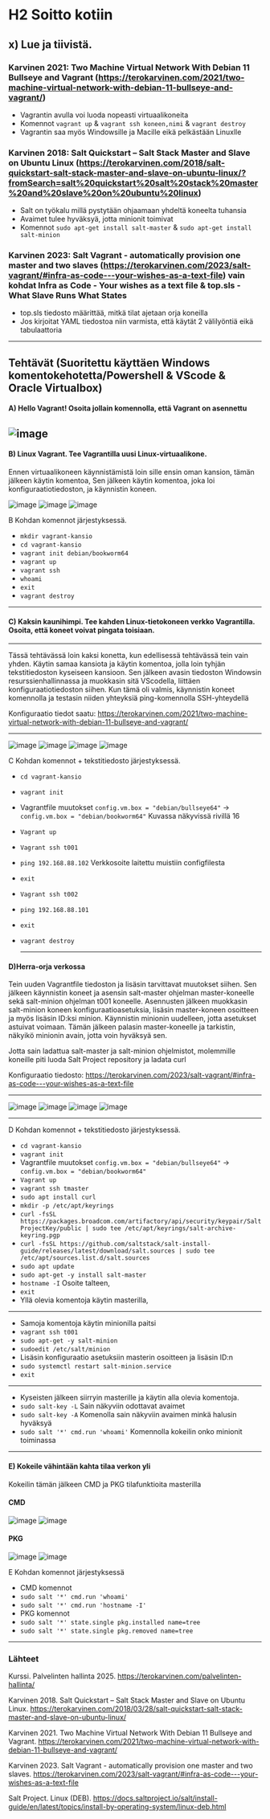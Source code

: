 # H2 Soitto kotiin

## x) Lue ja tiivistä.

### Karvinen 2021: Two Machine Virtual Network With Debian 11 Bullseye and Vagrant (https://terokarvinen.com/2021/two-machine-virtual-network-with-debian-11-bullseye-and-vagrant/)
- Vagrantin avulla voi luoda nopeasti virtuaalikoneita
- Komennot `vagrant up` & `vagrant ssh koneen,nimi` & `vagrant destroy`
- Vagrantin saa myös Windowsille ja Macille eikä pelkästään Linuxlle

### Karvinen 2018: Salt Quickstart – Salt Stack Master and Slave on Ubuntu Linux (https://terokarvinen.com/2018/salt-quickstart-salt-stack-master-and-slave-on-ubuntu-linux/?fromSearch=salt%20quickstart%20salt%20stack%20master%20and%20slave%20on%20ubuntu%20linux)
- Salt on työkalu millä pystytään ohjaamaan yhdeltä koneelta tuhansia
- Avaimet tulee hyväksyä, jotta minionit toimivat 
- Komennot `sudo apt-get install salt-master` & `sudo apt-get install salt-minion`


### Karvinen 2023: Salt Vagrant - automatically provision one master and two slaves  (https://terokarvinen.com/2023/salt-vagrant/#infra-as-code---your-wishes-as-a-text-file) vain kohdat Infra as Code - Your wishes as a text file & top.sls - What Slave Runs What States
- top.sls tiedosto määrittää, mitkä tilat ajetaan orja koneilla
- Jos kirjoitat YAML tiedostoa niin varmista, että käytät 2 välilyöntiä eikä tabulaattoria


------------------------------------------------------------------------------------------------------------

## Tehtävät (Suoritettu käyttäen Windows komentokehotetta/Powershell & VScode & Oracle Virtualbox)



#### A) Hello Vagrant! Osoita jollain komennolla, että Vagrant on asennettu
![image](https://github.com/user-attachments/assets/057d2dcd-d4d1-4660-a960-4cc16c790a11)
------------------------------------------------------------------------------------------------------------------------


#### B) Linux Vagrant. Tee Vagrantilla uusi Linux-virtuaalikone.

Ennen virtuaalikoneen käynnistämistä loin sille ensin oman kansion, tämän jälkeen käytin komentoa, Sen jälkeen käytin komentoa, joka loi konfiguraatiotiedoston, ja käynnistin koneen.

![image](https://github.com/user-attachments/assets/04ab6e4f-deb6-42c9-a770-8fb15ffe4c2e)
![image](https://github.com/user-attachments/assets/d100062f-9651-4534-b6c0-2e556197b223)
![image](https://github.com/user-attachments/assets/70fceeca-9080-4ac4-b420-06abe9536303)


B Kohdan komennot järjestyksessä.
- `mkdir vagrant-kansio`
- `cd vagrant-kansio`
- `vagrant init debian/bookworm64`
- `vagrant up`
- `vagrant ssh`
- `whoami`
- `exit`
- `vagrant destroy`

-------------------------------------------------------------------------------------------------------------------------

#### C) Kaksin kaunihimpi. Tee kahden Linux-tietokoneen verkko Vagrantilla. Osoita, että koneet voivat pingata toisiaan.

------------------------------------------------
Tässä tehtävässä loin kaksi konetta, kun edellisessä tehtävässä tein vain yhden. Käytin samaa kansiota ja käytin komentoa, jolla loin tyhjän tekstitiedoston kyseiseen kansioon. Sen jälkeen avasin tiedoston Windowsin resurssienhallinnassa ja muokkasin sitä VScodella, liittäen konfiguraatiotiedoston siihen. Kun tämä oli valmis, käynnistin koneet komennolla ja testasin niiden yhteyksiä ping-komennolla SSH-yhteydellä

Konfiguraatio tiedot saatu: https://terokarvinen.com/2021/two-machine-virtual-network-with-debian-11-bullseye-and-vagrant/


----------------------------------------------


![image](https://github.com/user-attachments/assets/027db832-e0fc-41f0-b4f1-5aa0af2567bc) ![image](https://github.com/user-attachments/assets/598312c6-6ab5-4e1c-9069-508e399185be)
![image](https://github.com/user-attachments/assets/e34198f8-3010-4bf4-abc5-6f6564899dad)
![image](https://github.com/user-attachments/assets/7463f174-af21-42be-bf3c-646d30dac8c9)



C Kohdan komennot + tekstitiedosto järjestyksessä.
- `cd vagrant-kansio`
- `vagrant init`
- Vagrantfile muutokset `config.vm.box = "debian/bullseye64"` -> `config.vm.box = "debian/bookworm64"` Kuvassa näkyvissä rivillä 16
- `Vagrant up`
- `Vagrant ssh t001`
- `ping 192.168.88.102` Verkkosoite laitettu muistiin configfilesta
- `exit`
- `Vagrant ssh t002`
- `ping 192.168.88.101`
- `exit`
- `vagrant destroy`

  --------------------------------------------------------------------------------------------------------------------------------------------
#### D)Herra-orja verkossa

Tein uuden Vagrantfile tiedoston ja lisäsin tarvittavat muutokset siihen. Sen jälkeen käynnistin koneet ja asensin salt-master ohjelman master-koneelle sekä salt-minion ohjelman t001 koneelle. Asennusten jälkeen muokkasin salt-minion koneen konfiguraatioasetuksia, lisäsin master-koneen osoitteen ja myös lisäsin ID:ksi minion. Käynnistin minionin uudelleen, jotta asetukset astuivat voimaan. Tämän jälkeen palasin master-koneelle ja tarkistin, näkyikö minionin avain, jotta voin hyväksyä sen.

Jotta sain ladattua salt-master ja salt-minion ohjelmistot, molemmille koneille piti luoda Salt Project repository ja ladata curl



Konfiguraatio tiedosto: https://terokarvinen.com/2023/salt-vagrant/#infra-as-code---your-wishes-as-a-text-file


--------------------------------------------------------------
![image](https://github.com/user-attachments/assets/c32d250a-8ed3-4437-90bf-0b2be33fdbae)
![image](https://github.com/user-attachments/assets/1610d25e-b1bf-44ae-bf2f-914c8a3e0146)
![image](https://github.com/user-attachments/assets/712174d5-2197-451c-9234-49d54bd6c2f4)
![image](https://github.com/user-attachments/assets/ee670018-1a12-491f-beae-e43beac7a2de)

-------------------------------------------------------------------------------------------------------------------------

D Kohdan komennot + tekstitiedosto järjestyksessä.
- `cd vagrant-kansio`
- `vagrant init`
- Vagrantfile muutokset `config.vm.box = "debian/bullseye64"` -> `config.vm.box = "debian/bookworm64"` 
- `Vagrant up`
- `vagrant ssh tmaster`
- `sudo apt install curl`
- `mkdir -p /etc/apt/keyrings`
- `curl -fsSL https://packages.broadcom.com/artifactory/api/security/keypair/SaltProjectKey/public | sudo tee /etc/apt/keyrings/salt-archive-keyring.pgp`
- `curl -fsSL https://github.com/saltstack/salt-install-guide/releases/latest/download/salt.sources | sudo tee /etc/apt/sources.list.d/salt.sources`
- `sudo apt update`
- `sudo apt-get -y install salt-master`
- `hostname -I` Osoite talteen,
- `exit`
- Yllä olevia komentoja käytin masterilla,
------------------------------------------------------------------------------------------
-  Samoja komentoja käytin minionilla paitsi
-  `vagrant ssh t001`
-  `sudo apt-get -y salt-minion`
-  `sudoedit /etc/salt/minion`
-  Lisäsin konfiguraatio asetuksiin masterin osoitteen ja lisäsin ID:n
-  `sudo systemctl restart salt-minion.service`
- `exit`
----------------------------------------------------------------------------------------
- Kyseisten jälkeen siirryin masterille ja käytin alla olevia komentoja.
- `sudo salt-key -L` Sain näkyviin odottavat avaimet 
- `sudo salt-key -A` Komenolla sain näkyviin avaimen minkä halusin hyväksyä
- `sudo salt '*' cmd.run 'whoami'` Komennolla kokeilin onko minionit toiminassa
---------------------------------------------------------------------------------------------


#### E) Kokeile vähintään kahta tilaa verkon yli

Kokeilin tämän jälkeen CMD ja PKG tilafunktioita masterilla

#### CMD
![image](https://github.com/user-attachments/assets/bea071b4-1cc8-40b0-bb59-cce6a76d8f14)
![image](https://github.com/user-attachments/assets/e629240e-645d-4c86-939b-68fcf7879005)


#### PKG

![image](https://github.com/user-attachments/assets/a186f5ac-fd8e-4126-9e28-33340e29563d)
![image](https://github.com/user-attachments/assets/db5a71b1-644b-4805-9a89-31d41c12a6f5)


E Kohdan komennot järjestyksessä
- CMD komennot
- `sudo salt '*' cmd.run 'whoami'`
- `sudo salt '*' cmd.run 'hostname -I'`
- PKG komennot
- `sudo salt '*' state.single pkg.installed name=tree`
- `sudo salt '*' state.single pkg.removed name=tree`
  
-------------------------------------------------------------------------------------------------------------------------

### Lähteet

Kurssi. Palvelinten hallinta 2025. https://terokarvinen.com/palvelinten-hallinta/

Karvinen 2018. Salt Quickstart – Salt Stack Master and Slave on Ubuntu Linux.  https://terokarvinen.com/2018/03/28/salt-quickstart-salt-stack-master-and-slave-on-ubuntu-linux/

Karvinen 2021. Two Machine Virtual Network With Debian 11 Bullseye and Vagrant. https://terokarvinen.com/2021/two-machine-virtual-network-with-debian-11-bullseye-and-vagrant/

Karvinen 2023. Salt Vagrant - automatically provision one master and two slaves. https://terokarvinen.com/2023/salt-vagrant/#infra-as-code---your-wishes-as-a-text-file

Salt Project. Linux (DEB). https://docs.saltproject.io/salt/install-guide/en/latest/topics/install-by-operating-system/linux-deb.html
  
